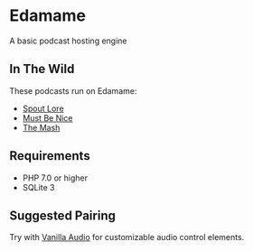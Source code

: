 # Edamame
A basic podcast hosting engine

## In The Wild
These podcasts run on Edamame:

* [Spout Lore](https://spoutlore.com)
* [Must Be Nice](https://mustbenicepod.com)
* [The Mash](https://fisgardlabs.com/podcasts/mashcast)

## Requirements
* PHP 7.0 or higher
* SQLite 3

## Suggested Pairing
Try with [Vanilla Audio](https://github.com/weslord/VanillaAudioJS) for customizable audio control elements.

